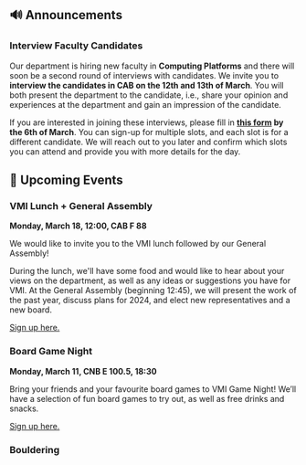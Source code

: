 ## 🔊 Announcements

### Interview Faculty Candidates

Our department is hiring new faculty in **Computing Platforms** and there will soon be a second round of interviews with candidates.
We invite you to **interview the candidates in CAB on the 12th and 13th of March**.
You will both present the department to the candidate, i.e., share your opinion and experiences at the department and gain an impression of the candidate.

If you are interested in joining these interviews, please fill in **[this form](https://docs.google.com/forms/d/e/1FAIpQLScEKHnWMhR7iqFXa-49Vk_G4rfgm6Vihr8CrWtBY11rW3Zibw/viewform?usp=sf_link) by the 6th of March**.
You can sign-up for multiple slots, and each slot is for a different candidate.
We will reach out to you later and confirm which slots you can attend and provide you with more details for the day.

## 📅 Upcoming Events

### VMI Lunch + General Assembly

**Monday, March 18, 12:00, CAB F 88**

We would like to invite you to the VMI lunch followed by our General Assembly!

During the lunch, we'll have some food and would like to hear about your views on the department, as well as any ideas or suggestions you have for VMI. At the General Assembly (beginning 12:45), we will present the work of the past year, discuss plans for 2024, and elect new representatives and a new board.

[Sign up here.](https://forms.gle/hnRhepiPjo9HQo2HA)

### Board Game Night

**Monday, March 11, CNB E 100.5, 18:30**

Bring your friends and your favourite board games to VMI Game Night! We’ll have a selection of fun board games to try out, as well as free drinks and snacks.

[Sign up here.](https://forms.gle/Dr6k4RGwvUcrm4xp8)

### Bouldering
